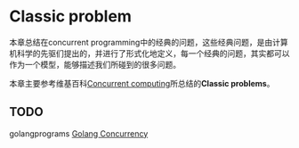 # Classic problem

本章总结在concurrent programming中的经典的问题，这些经典问题，是由计算机科学的先驱们提出的，并进行了形式化地定义，每一个经典的问题，其实都可以作为一个模型，能够描述我们所碰到的很多问题。

本章主要参考维基百科[Concurrent computing](https://en.wikipedia.org/wiki/Concurrent_computing)所总结的**Classic problems**。

## TODO

golangprograms [Golang Concurrency](https://www.golangprograms.com/go-language/concurrency.html)